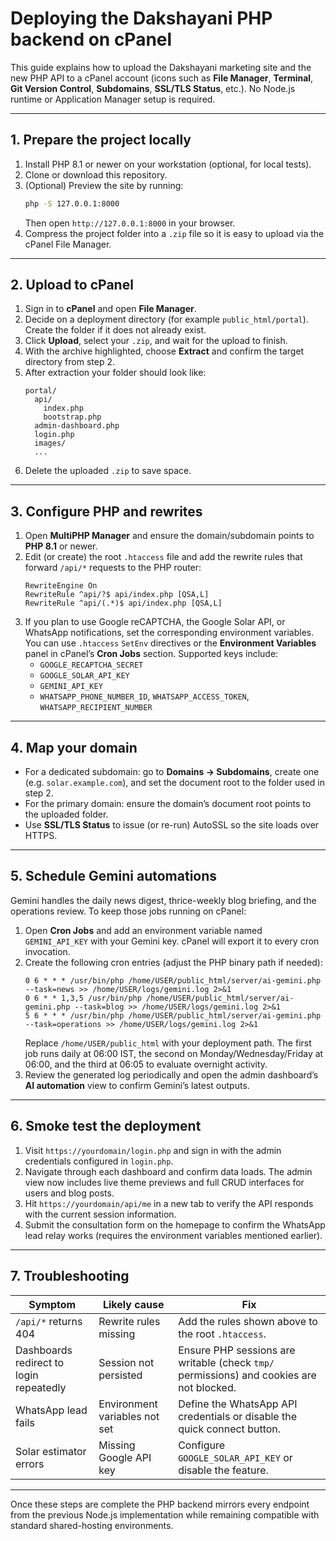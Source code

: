 # Deploying the Dakshayani PHP backend on cPanel

This guide explains how to upload the Dakshayani marketing site and the
new PHP API to a cPanel account (icons such as **File Manager**, **Terminal**,
**Git Version Control**, **Subdomains**, **SSL/TLS Status**, etc.). No Node.js
runtime or Application Manager setup is required.

---

## 1. Prepare the project locally

1. Install PHP 8.1 or newer on your workstation (optional, for local tests).
2. Clone or download this repository.
3. (Optional) Preview the site by running:
   ```bash
   php -S 127.0.0.1:8000
   ```
   Then open `http://127.0.0.1:8000` in your browser.
4. Compress the project folder into a `.zip` file so it is easy to upload via
   the cPanel File Manager.

---

## 2. Upload to cPanel

1. Sign in to **cPanel** and open **File Manager**.
2. Decide on a deployment directory (for example `public_html/portal`). Create
   the folder if it does not already exist.
3. Click **Upload**, select your `.zip`, and wait for the upload to finish.
4. With the archive highlighted, choose **Extract** and confirm the target
   directory from step 2.
5. After extraction your folder should look like:
   ```
   portal/
     api/
       index.php
       bootstrap.php
     admin-dashboard.php
     login.php
     images/
     ...
   ```
6. Delete the uploaded `.zip` to save space.

---

## 3. Configure PHP and rewrites

1. Open **MultiPHP Manager** and ensure the domain/subdomain points to
   **PHP 8.1** or newer.
2. Edit (or create) the root `.htaccess` file and add the rewrite rules that
   forward `/api/*` requests to the PHP router:
   ```apacheconf
   RewriteEngine On
   RewriteRule ^api/?$ api/index.php [QSA,L]
   RewriteRule ^api/(.*)$ api/index.php [QSA,L]
   ```
3. If you plan to use Google reCAPTCHA, the Google Solar API, or WhatsApp
   notifications, set the corresponding environment variables. You can use
   `.htaccess` `SetEnv` directives or the **Environment Variables** panel in
   cPanel’s **Cron Jobs** section. Supported keys include:
   - `GOOGLE_RECAPTCHA_SECRET`
   - `GOOGLE_SOLAR_API_KEY`
   - `GEMINI_API_KEY`
   - `WHATSAPP_PHONE_NUMBER_ID`, `WHATSAPP_ACCESS_TOKEN`,
     `WHATSAPP_RECIPIENT_NUMBER`

---

## 4. Map your domain

- For a dedicated subdomain: go to **Domains → Subdomains**, create one
  (e.g. `solar.example.com`), and set the document root to the folder used in
  step 2.
- For the primary domain: ensure the domain’s document root points to the
  uploaded folder.
- Use **SSL/TLS Status** to issue (or re-run) AutoSSL so the site loads over
  HTTPS.

---

## 5. Schedule Gemini automations

Gemini handles the daily news digest, thrice-weekly blog briefing, and the
operations review. To keep those jobs running on cPanel:

1. Open **Cron Jobs** and add an environment variable named `GEMINI_API_KEY`
   with your Gemini key. cPanel will export it to every cron invocation.
2. Create the following cron entries (adjust the PHP binary path if needed):
   ```cron
   0 6 * * * /usr/bin/php /home/USER/public_html/server/ai-gemini.php --task=news >> /home/USER/logs/gemini.log 2>&1
   0 6 * * 1,3,5 /usr/bin/php /home/USER/public_html/server/ai-gemini.php --task=blog >> /home/USER/logs/gemini.log 2>&1
   5 6 * * * /usr/bin/php /home/USER/public_html/server/ai-gemini.php --task=operations >> /home/USER/logs/gemini.log 2>&1
   ```
   Replace `/home/USER/public_html` with your deployment path. The first job
   runs daily at 06:00 IST, the second on Monday/Wednesday/Friday at 06:00, and
   the third at 06:05 to evaluate overnight activity.
3. Review the generated log periodically and open the admin dashboard’s **AI
   automation** view to confirm Gemini’s latest outputs.

---

## 6. Smoke test the deployment

1. Visit `https://yourdomain/login.php` and sign in with the admin credentials
   configured in `login.php`.
2. Navigate through each dashboard and confirm data loads. The admin view now
   includes live theme previews and full CRUD interfaces for users and blog
   posts.
3. Hit `https://yourdomain/api/me` in a new tab to verify the API responds with
   the current session information.
4. Submit the consultation form on the homepage to confirm the WhatsApp lead
   relay works (requires the environment variables mentioned earlier).

---

## 7. Troubleshooting

| Symptom | Likely cause | Fix |
| --- | --- | --- |
| `/api/*` returns 404 | Rewrite rules missing | Add the rules shown above to the root `.htaccess`. |
| Dashboards redirect to login repeatedly | Session not persisted | Ensure PHP sessions are writable (check `tmp/` permissions) and cookies are not blocked. |
| WhatsApp lead fails | Environment variables not set | Define the WhatsApp API credentials or disable the quick connect button. |
| Solar estimator errors | Missing Google API key | Configure `GOOGLE_SOLAR_API_KEY` or disable the feature. |

---

Once these steps are complete the PHP backend mirrors every endpoint from
the previous Node.js implementation while remaining compatible with standard
shared-hosting environments.
